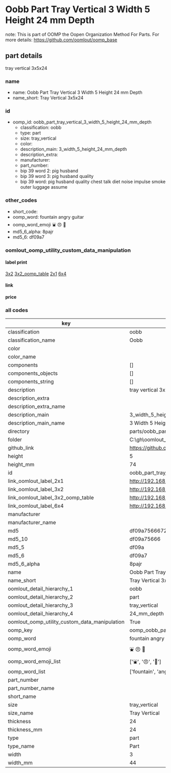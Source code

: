 # Oobb Part Tray Vertical 3 Width 5 Height 24 mm Depth  

note: This is part of OOMP the Oopen Organization Method For Parts. For more details: https://github.com/oomlout/oomp_base

##  part details
  



tray vertical 3x5x24



### name
* name: Oobb Part Tray Vertical 3 Width 5 Height 24 mm Depth
* name_short: Tray Vertical 3x5x24 
### id
* oomp_id: oobb_part_tray_vertical_3_width_5_height_24_mm_depth
  * classification: oobb
  * type: part
  * size: tray_vertical
  * color: 
  * description_main: 3_width_5_height_24_mm_depth
  * description_extra: 
  * manufacturer: 
  * part_number: 
  * bip 39 word 2: pig husband
  * bip 39 word 3: pig husband quality
  * bip 39 word: pig husband quality chest talk diet noise impulse smoke outer luggage assume

### other_codes
* short_code: 
* oomp_word: fountain angry guitar
* oomp_word_emoji :fountain: :angry: :guitar:
* md5_6_alpha: 8pajr
* md5_6: df09a7






### oomlout_oomp_utility_custom_data_manipulation
#### label print
[3x2](http://192.168.1.245:1112/?label=oomp%208pajr)
[3x2_oomp_table](http://192.168.1.108:1112/?label=oomp%208pajr)
[2x1](http://192.168.1.242:1112/?label=oomp%208pajr)
[6x4](http://192.168.1.55:1112/?label=oomp%208pajr)    

#### link

                              

#### price







### all codes 
| key | value |  
| --- | --- |  
| classification | oobb |  
| classification_name | Oobb |  
| color |  |  
| color_name |  |  
| components | [] |  
| components_objects | [] |  
| components_string | [] |  
| description | tray vertical 3x5x24 |  
| description_extra |  |  
| description_extra_name |  |  
| description_main | 3_width_5_height_24_mm_depth |  
| description_main_name | 3 Width 5 Height 24 mm Depth |  
| directory | parts/oobb_part_tray_vertical_3_width_5_height_24_mm_depth |  
| folder | C:\gh\oomlout_oobb_version_4_generated_parts\parts\oobb_part_tray_vertical_3_width_5_height_24_mm_depth |  
| github_link | https://github.com/oomlout/oomlout_oomp_part_src/tree/main/parts/oobb_part_tray_vertical_3_width_5_height_24_mm_depth |  
| height | 5 |  
| height_mm | 74 |  
| id | oobb_part_tray_vertical_3_width_5_height_24_mm_depth |  
| link_oomlout_label_2x1 | http://192.168.1.242:1112/?label=oomp%208pajr |  
| link_oomlout_label_3x2 | http://192.168.1.245:1112/?label=oomp%208pajr |  
| link_oomlout_label_3x2_oomp_table | http://192.168.1.108:1112/?label=oomp%208pajr |  
| link_oomlout_label_6x4 | http://192.168.1.55:1112/?label=oomp%208pajr |  
| manufacturer |  |  
| manufacturer_name |  |  
| md5 | df09a756667232b8f6eec2795e5bfd24 |  
| md5_10 | df09a75666 |  
| md5_5 | df09a |  
| md5_6 | df09a7 |  
| md5_6_alpha | 8pajr |  
| name | Oobb Part Tray Vertical 3 Width 5 Height 24 mm Depth |  
| name_short | Tray Vertical 3x5x24  |  
| oomlout_detail_hierarchy_1 | oobb |  
| oomlout_detail_hierarchy_2 | part |  
| oomlout_detail_hierarchy_3 | tray_vertical |  
| oomlout_detail_hierarchy_4 | 24_mm_depth |  
| oomlout_oomp_utility_custom_data_manipulation | True |  
| oomp_key | oomp_oobb_part_tray_vertical_3_width_5_height_24_mm_depth |  
| oomp_word | fountain angry guitar |  
| oomp_word_emoji | :fountain: :angry: :guitar: |  
| oomp_word_emoji_list | [':fountain:', ':angry:', ':guitar:'] |  
| oomp_word_list | ['fountain', 'angry', 'guitar'] |  
| part_number |  |  
| part_number_name |  |  
| short_name |  |  
| size | tray_vertical |  
| size_name | Tray Vertical |  
| thickness | 24 |  
| thickness_mm | 24 |  
| type | part |  
| type_name | Part |  
| width | 3 |  
| width_mm | 44 |  
